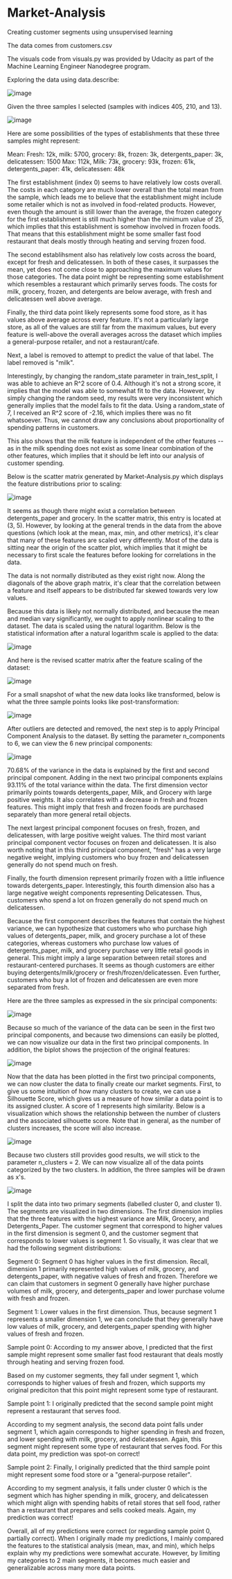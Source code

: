 # Market-Analysis

Creating customer segments using unsupervised learning

The data comes from customers.csv

The visuals code from visuals.py was provided by Udacity as part of the Machine Learning Engineer Nanodegree program.


Exploring the data using data.describe:

![image](https://cloud.githubusercontent.com/assets/24555661/22263747/b8bb1592-e232-11e6-9d56-be4c9165b7ae.png)

Given the three samples I selected (samples with indices 405, 210, and 13).

![image](https://cloud.githubusercontent.com/assets/24555661/22263807/f00cd4d6-e232-11e6-94e5-67b4cd16f626.png)

Here are some possibilities of the types of establishments that these three samples might represent:

Mean: Fresh: 12k, milk: 5700, grocery: 8k, frozen: 3k, detergents_paper: 3k, delicatessen: 1500 Max: 112k, Milk: 73k, grocery: 93k, frozen: 61k, detergents_paper: 41k, delicatessen: 48k

The first establishment (index 0) seems to have relatively low costs overall. The costs in each category are much lower overall than the total mean from the sample, which leads me to believe that the establishment might include some retailer which is not as involved in food-related products. However, even though the amount is still lower than the average, the frozen category for the first establishment is still much higher than the minimum value of 25, which implies that this establishment is somehow involved in frozen foods. That means that this establishment might be some smaller fast food restaurant that deals mostly through heating and serving frozen food.

The second establihsment also has relatively low costs across the board, except for fresh and delicatessen. In both of these cases, it surpasses the mean, yet does not come close to approaching the maximum values for those categories. The data point might be representing some establishment which resembles a restaurant which primarily serves foods. The costs for milk, grocery, frozen, and detergents are below average, with fresh and delicatessen well above average.

Finally, the third data point likely represents some food store, as it has values above average across every feature. It's not a particularly large store, as all of the values are still far from the maximum values, but every feature is well-above the overall averages across the dataset which implies a general-purpose retailer, and not a restaurant/cafe.

Next, a label is removed to attempt to predict the value of that label. The label removed is "milk". 

 Interestingly, by changing the random_state parameter in train_test_split, I was able to achieve an R^2 score of 0.4. Although it's not a strong score, it implies that the model was able to somewhat fit to the data. However, by simply changing the random seed, my results were very inconsistent which generally implies that the model fails to fit the data. Using a random_state of 7, I received an R^2 score of -2.16, which implies there was no fit whatsoever. Thus, we cannot draw any conclusions about proportionality of spending patterns in customers.
 
This also shows that the milk feature is independent of the other features -- as in the milk spending does not exist as some linear combination of the other features, which implies that it should be left into our analysis of customer spending.

Below is the scatter matrix generated by Market-Analysis.py which displays the feature distributions prior to scaling:

![image](https://cloud.githubusercontent.com/assets/24555661/22263834/108c2c8e-e233-11e6-8ae3-d055b556b706.png)

It seems as though there might exist a correlation between detergents_paper and grocery. In the scatter matrix, this entry is located at (3, 5). However, by looking at the general trends in the data from the above questions (which look at the mean, max, min, and other metrics), it's clear that many of these features are scaled very differently. Most of the data is sitting near the origin of the scatter plot, which implies that it might be necessary to first scale the features before looking for correlations in the data.

The data is not normally distributed as they exist right now. Along the diagonals of the above graph matrix, it's clear that the correlation between a feature and itself appears to be distributed far skewed towards very low values.

Because  this data is likely not normally distributed, and because the mean and median vary significantly, we ought to apply nonlinear scaling to the dataset. The data is scaled using the natural logarithm. Below is the statistical information after a natural logarithm scale is applied to the data:

![image](https://cloud.githubusercontent.com/assets/24555661/22263953/78d2a93a-e233-11e6-9d43-f7bcf9bde840.png)

And here is the revised scatter matrix after the feature scaling of the dataset:

![image](https://cloud.githubusercontent.com/assets/24555661/22263969/9114b15a-e233-11e6-9ad2-d63054394e1f.png)

For a small snapshot of what the new data looks like transformed, below is what the three sample points looks like post-transformation: 

![image](https://cloud.githubusercontent.com/assets/24555661/22264096/13104200-e234-11e6-8b57-9c64bfef7f48.png)

After outliers are detected and removed, the next step is to apply Principal Component Analysis to the dataset. By setting the parameter n_components to 6, we can view the 6 new principal components:

![image](https://cloud.githubusercontent.com/assets/24555661/22264195/52e314b6-e234-11e6-8969-830217ff92a3.png)

70.68% of the variance in the data is explained by the first and second principal component. Adding in the next two principal components explains 93.11% of the total variance within the data. The first dimension vector primarily points towards detergents_paper, Milk, and Grocery with large positive weights. It also correlates with a decrease in fresh and frozen features. This might imply that fresh and frozen foods are purchased separately than more general retail objects.

The next largest principal component focuses on fresh, frozen, and delicatessen, with large positive weight values. The third most variant principal component vector focuses on frozen and delicatessen. It is also worth noting that in this third principal component, "fresh" has a very large negative weight, implying customers who buy frozen and delicatessen generally do not spend much on fresh.

Finally, the fourth dimension represent primarily frozen with a little influence towards detergents_paper. Interestingly, this fourth dimension also has a large negative weight components representing Delicatessen. Thus, customers who spend a lot on frozen generally do not spend much on delicatessen.

Because the first component describes the features that contain the highest variance, we can hypothesize that customers who who purchase high values of detergents_paper, milk, and grocery purchase a lot of these categories, whereas customers who purchase low values of detergents_paper, milk, and grocery purchase very little retail goods in general. This might imply a large separation between retail stores and restaurant-centered purchases. It seems as though customers are either buying detergents/milk/grocery or fresh/frozen/delicatessen. Even further, customers who buy a lot of frozen and delicatessen are even more separated from fresh.

Here are the three samples as expressed in the six principal components:

![image](https://cloud.githubusercontent.com/assets/24555661/22264245/80320242-e234-11e6-81e7-470ded2ce07c.png)

Because so much of the variance of the data can be seen in the first two principal components, and because two dimensions can easily be plotted, we can now visualize our data in the first two principal components. In addition, the biplot shows the projection of the original features:

![image](https://cloud.githubusercontent.com/assets/24555661/22264371/ecaeccfc-e234-11e6-94b7-3247a37de1f4.png)

Now that the data has been plotted in the first two principal components, we can now cluster the data to finally create our market segments. First, to give us some intuition of how many clusters to create, we can use a Silhouette Score, which gives us a measure of how similar a data point is to its assigned cluster. A score of 1 represents high similarity. Below is a visualization which shows the relationship between the number of clusters and the associated silhouette score. Note that in general, as the number of clusters increases, the score will also increase.

![image](https://cloud.githubusercontent.com/assets/24555661/22265054/a1e35104-e237-11e6-835e-2b8c51e96a6e.png)

Because two clusters still provides good results, we will stick to the parameter n_clusters = 2. We can now visualize all of the data points categorized by the two clusters. In addition, the three samples will be drawn as x's. 

![image](https://cloud.githubusercontent.com/assets/24555661/22265111/d169e64a-e237-11e6-84ca-7e4debc07317.png)

I split the data into two primary segments (labelled cluster 0, and cluster 1). The segments are visualized in two dimensions. The first dimension implies that the three features with the highest variance are Milk, Grocery, and Detergents_Paper. The customer segment that correspond to higher values in the first dimension is segment 0, and the customer segment that corresponds to lower values is segment 1.
So visually, it was clear that we had the following segment distributions:

Segment 0: Segment 0 has higher values in the first dimension. Recall, dimension 1 primarily represented high values of milk, grocery, and detergents_paper, with negative values of fresh and frozen. Therefore we can claim that customers in segment 0 generally have higher purchase volumes of milk, grocery, and detergents_paper and lower purchase volume with fresh and frozen.

Segment 1: Lower values in the first dimension. Thus, because segment 1 represents a smaller dimension 1, we can conclude that they generally have low values of milk, grocery, and detergents_paper spending with higher values of fresh and frozen.

Sample point 0: According to my answer above, I predicted that the first sample might represent some smaller fast food restaurant that deals mostly through heating and serving frozen food.

Based on my customer segments, they fall under segment 1, which corresponds to higher values of fresh and frozen, which supports my original prediciton that this point might represent some type of restaurant.

Sample point 1: I originally predicted that the second sample point might represent a restaurant that serves food.

According to my segment analysis, the second data point falls under segment 1, which again corresponds to higher spending in fresh and frozen, and lower spending with milk, grocery, and delicatessen. Again, this segment might represent some type of restaurant that serves food. For this data point, my prediction was spot-on correct!

Sample point 2: Finally, I originally predicted that the third sample point might represent some food store or a "general-purpose retailer".

According to my segment analysis, it falls under cluster 0 which is the segment which has higher spending in milk, grocery, and delicatessen which might align with spending habits of retail stores that sell food, rather than a restaurant that prepares and sells cooked meals. Again, my prediction was correct!

Overall, all of my predictions were correct (or regarding sample point 0, partially correct). When I originally made my predictions, I mainly compared the features to the statistical analysis (mean, max, and min), which helps explain why my predictions were somewhat accurate. However, by limiting my categories to 2 main segments, it becomes much easier and generalizable across many more data points.
